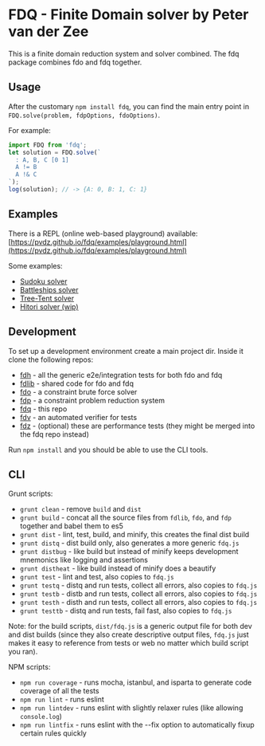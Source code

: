# FDQ - Finite Domain solver by Peter van der Zee

This is a finite domain reduction system and solver combined. The fdq package combines fdo and fdq together.

## Usage

After the customary `npm install fdq`, you can find the main entry point in `FDQ.solve(problem, fdpOptions, fdoOptions)`.

For example:

```js
import FDQ from 'fdq';
let solution = FDQ.solve(`
  : A, B, C [0 1]
  A != B
  A !& C
`);
log(solution); // -> {A: 0, B: 1, C: 1}
```

## Examples

There is a REPL (online web-based playground) available: [https://pvdz.github.io/fdq/examples/playground.html](https://pvdz.github.io/fdq/examples/playground.html)

Some examples:

- [Sudoku solver](https://pvdz.github.io/fdq/examples/sudoku.html)
- [Battleships solver](https://pvdz.github.io/fdq/examples/battleships.html)
- [Tree-Tent solver](https://pvdz.github.io/fdq/examples/treetent.html)
- [Hitori solver (wip)](https://pvdz.github.io/fdq/examples/hitori.html)

## Development

To set up a development environment create a main project dir. Inside it clone the following repos:

- [fdh](https://github.com/pvdz/fdh) - all the generic e2e/integration tests for both fdo and fdq
- [fdlib](https://github.com/pvdz/fdlib) - shared code for fdo and fdq
- [fdo](https://github.com/pvdz/fdo) - a constraint brute force solver
- [fdp](https://github.com/pvdz/fdp) - a constraint problem reduction system
- [fdq](https://github.com/pvdz/fdq) - this repo
- [fdv](https://github.com/pvdz/fdv) - an automated verifier for tests
- [fdz](https://github.com/pvdz/fdz) - (optional) these are performance tests (they might be merged into the fdq repo instead)

Run `npm install` and you should be able to use the CLI tools.

## CLI

Grunt scripts:

- `grunt clean` - remove `build` and `dist`
- `grunt build` - concat all the source files from `fdlib`, `fdo`, and `fdp` together and babel them to es5
- `grunt dist` - lint, test, build, and minify, this creates the final dist build
- `grunt distq` - dist build only, also generates a more generic `fdq.js`
- `grunt distbug` - like build but instead of minify keeps development mnemonics like logging and assertions
- `grunt distheat` - like build instead of minify does a beautify
- `grunt test` - lint and test, also copies to `fdq.js`
- `grunt testq` - distq and run tests, collect all errors, also copies to `fdq.js`
- `grunt testb` - distb and run tests, collect all errors, also copies to `fdq.js`
- `grunt testh` - disth and run tests, collect all errors, also copies to `fdq.js`
- `grunt testtb` - distq and run tests, fail fast, also copies to `fdq.js`

Note: for the build scripts, `dist/fdq.js` is a generic output file for both dev and dist builds (since they also create descriptive output files, `fdq.js` just makes it easy to reference from tests or web no matter which build script you ran).
 
NPM scripts:

- `npm run coverage` - runs mocha, istanbul, and isparta to generate code coverage of all the tests
- `npm run lint` - runs eslint
- `npm run lintdev` - runs eslint with slightly relaxer rules (like allowing `console.log`)
- `npm run lintfix` - runs eslint with the --fix option to automatically fixup certain rules quickly

